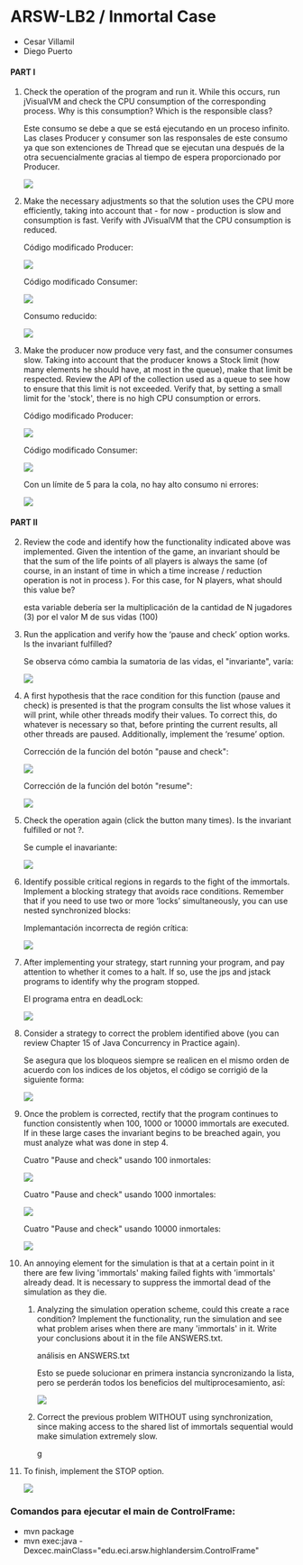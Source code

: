 # ARSW-LB2 / Inmortal Case

- Cesar Villamil
- Diego Puerto

#### **PART I**

1. Check the operation of the program and run it. While this occurs, run jVisualVM and check the CPU consumption of the corresponding process. Why is this consumption? Which is the responsible class?

    Este consumo se debe a que se está ejecutando en un proceso infinito. Las clases Producer y consumer son las responsales de este consumo ya que son extenciones de Thread que se ejecutan una después de la otra secuencialmente gracias al tiempo de espera proporcionado por Producer.

    ![](/image/1.jpg)

2. Make the necessary adjustments so that the solution uses the CPU more efficiently, taking into account that - for now - production is slow and consumption is fast. Verify with JVisualVM that the CPU consumption is reduced. 

    Código modificado Producer:
    
    ![](/image/pro1.jpg)
    
    Código modificado Consumer:
    
    ![](/image/con1.jpg)
    
    Consumo reducido:
    
    ![](/image/2.jpg)
 
3. Make the producer now produce very fast, and the consumer consumes slow. Taking into account that the producer knows a Stock limit (how many elements he should have, at most in the queue), make that limit be respected. Review the API of the collection used as a queue to see how to ensure that this limit is not exceeded. Verify that, by setting a small limit for the 'stock', there is no high CPU consumption or errors.

    Código modificado Producer:
    
    ![](/image/pro2.jpg)
    
    Código modificado Consumer:
    
    ![](/image/con2.jpg)
    
    Con un límite de 5 para la cola, no hay alto consumo ni errores:
    
    ![](/image/limite5.jpg)
    
#### **PART II**

2. Review the code and identify how the functionality indicated above was implemented. Given the intention of the game, an invariant should be that the sum of the life points of all players is always the same (of course, in an instant of time in which a time increase / reduction operation is not in process ). For this case, for N players, what should this value be?
    
    esta variable debería ser la multiplicación de la cantidad de N jugadores (3) por el valor M de sus vidas (100)
    
3. Run the application and verify how the ‘pause and check’ option works. Is the invariant fulfilled?

    Se observa cómo cambia la sumatoria de las vidas, el "invariante", varía:

    ![](/image/cambia.jpg)
    
4. A first hypothesis that the race condition for this function (pause and check) is presented is that the program consults the list whose values ​​it will print, while other threads modify their values. To correct this, do whatever is necessary so that, before printing the current results, all other threads are paused. Additionally, implement the ‘resume’ option.

    Corrección de la función del botón "pause and check":

    ![](/image/pauseAndCheck.jpg)
    
    Corrección de la función del botón "resume":
    
    ![](/image/resume.jpg)
    
5. Check the operation again (click the button many times). Is the invariant fulfilled or not ?.

    Se cumple el inavariante:

    ![](/image/Invariante3.jpg)
    
6. Identify possible critical regions in regards to the fight of the immortals. Implement a blocking strategy that avoids race conditions. Remember that if you need to use two or more ‘locks’ simultaneously, you can use nested synchronized blocks:

    Implemantación incorrecta de región crítica:
    
    ![](/image/bloqueo.jpg)
    
7. After implementing your strategy, start running your program, and pay attention to whether it comes to a halt. If so, use the jps and jstack programs to identify why the program stopped.

    El programa entra en deadLock:
    
    ![](/image/deadLock.jpg)
    
8. Consider a strategy to correct the problem identified above (you can review Chapter 15 of Java Concurrency in Practice again).

    Se asegura que los bloqueos siempre se realicen en el mismo orden de acuerdo con los indices de los objetos, el código se corrigió de la siguiente forma:

    ![](/image/regionCritica.jpg)

9. Once the problem is corrected, rectify that the program continues to function consistently when 100, 1000 or 10000 immortals are executed. If in these large cases the invariant begins to be breached again, you must analyze what was done in step 4.

    Cuatro "Pause and check" usando 100 inmortales:
    
    ![](/image/100.jpg)
    
    Cuatro "Pause and check" usando 1000 inmortales:
    
    ![](/image/1000.jpg)
    
    Cuatro "Pause and check" usando 10000 inmortales:
    
    ![](/image/10000.jpg)

10. An annoying element for the simulation is that at a certain point in it there are few living 'immortals' making failed fights with 'immortals' already dead. It is necessary to suppress the immortal dead of the simulation as they die. 
    1. Analyzing the simulation operation scheme, could this create a race condition? Implement the functionality, run the simulation and see what problem arises when there are many 'immortals' in it. Write your conclusions about it in the file ANSWERS.txt. 
    
        análisis en ANSWERS.txt

        Esto se puede solucionar en primera instancia syncronizando la lista, pero se perderán todos los beneficios del multiprocesamiento, así:
        
        ![](/image/10_1.jpg)

    2. Correct the previous problem WITHOUT using synchronization, since making access to the shared list of immortals sequential would make simulation extremely slow. 
    
        g

11. To finish, implement the STOP option.

    ![](/image/stop.jpg)

### Comandos para ejecutar el main de ControlFrame:

- mvn package
- mvn exec:java -Dexcec.mainClass="edu.eci.arsw.highlandersim.ControlFrame"